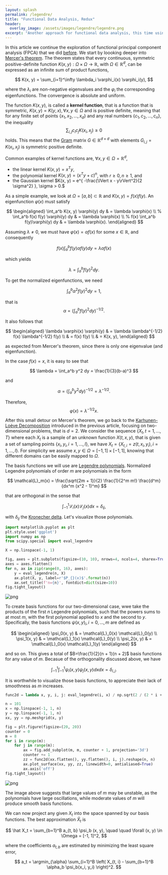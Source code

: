 ```yaml
---
layout: splash
permalink: /legendre/
title: "Functional Data Analysis, Redux"
header:
  overlay_image: /assets/images/legendre/legendre.png
excerpt: "Another approach for functional data analysis, this time using Legendre polynomials."
---
```


In this article we continue the exploration of functional principal component analysis (FPCA) that we did [before](/fpca). We start by loooking deeper into [Mercer's theorem](https://en.wikipedia.org/wiki/Mercer%27s_theorem). The theorem states that every continuous, symmetric positive-definite function $K(x, y) : \Omega \times \Omega \rightarrow \mathbb{R}$, with $\Omega \in \mathbb{R}^d$, can be expressed as an infinite sum of product functions,

$$
K(x, y) = \sum_{i=1}^\infty \lambda_i \varphi_i(x) \varphi_i(y),
$$

where the $\lambda_i$ are non-negative eigenvalues and the $\varphi_i$ the corresponding eigenfunctions. The convergence is absolute and uniform.

The function $K(x, y)$, is called a **kernel function**, that is a function that is symmetric, $K(x, y) = K(y, x), \forall x, y \in \Omega$ and is positive definite, meaning that for any finite set of points $\{x_1, x_2, \ldots, x_d \}$ and any real numbers $\{ c_1, c_2, \ldots, c_n \}$, the inequality
$$
\sum_{i, j} c_i c_j K(x_i, x_j) \ge 0
$$
holds. This means that the [Gram](https://en.wikipedia.org/wiki/Gram_matrix) matrix $G \in \mathbb{R}^{d \times d}$ with elements $G_{i, j} = K(x_i, x_j)$ is symmetric positive definite.

Common examples of kernel functions are, $\forall x, y \in \Omega = \mathbb{R}^d$,
- the linear kernel $K(x, y) = x^T y$,
- the polynomial kernel $K(x, y) = (x^T y + c)^n$, with $r \ge 0, n\ge 1$, and
- the Gaussian kernel $K(x, y) = e^{ -\frac{\lVert x - y\rVert^2}{2 \sigma^2} }, \sigma > 0.$

As a simple example, we look at $\Omega = [a, b] \subset \mathbb{R}$ and $K(x, y) = f(x) f(y)$. An eigenfunction $\varphi(x)$ must satisfy

$$
\begin{aligned}
\int_a^b K(x, y) \varphi(y) dy & = \lambda \varphi(x) \\
%
\int_a^b f(x) f(y) \varphi(y) dy & = \lambda \varphi(x) \\
%
f(x) \int_a^b f(y)\varphi(y) dy & = \lambda \varphi(x).
\end{aligned}
$$

Assuming $\lambda \neq 0$, we must have $\varphi(x) = \alpha f(x)$ for some $x \in \mathbb{R}$, and consequently

$$
f(x) \int_a^b f(y) \alpha f(y) dy = \lambda \alpha f(x)
$$

which yields

$$
\lambda = \int_a^b f(y)^2 dy.
$$

To get the normalized eigenfunctions, we need

$$
\int_a^b \alpha^2 f(y)^2 dy = 1,
$$

that is
$$
\alpha = \left(  \int_a^b f(y)^2 dy \right)^{-1/2}.
$$

It also follows that

$$
\begin{aligned}
\lambda \varphi(x) \varphi(y) & = \lambda \lambda^{-1/2} f(x) \lambda^{-1/2} f(y) \\
& = f(x) f(y) \\
& = K(x, y), 
\end{aligned}
$$

as expected from Mercer's theorem, since there is only one eigenvalue (and eigenfunction).

In the case $f(x) = x$, it is easy to see that

$$
\lambda = \int_a^b y^2 dy = \frac{1}{3}(b-a)^3
$$

and

$$
\alpha = \left( \int_a^b y^2 dy \right)^{-1/2} = \lambda^{-1/2}.
$$

Therefore,
$$
\varphi(x) = \lambda^{-1/2} x.
$$

After this small detour on Mercer's theorem, we go back to the [Karhunen-Loève Decomposition](https://en.wikipedia.org/wiki/Kosambi%E2%80%93Karhunen%E2%80%93Lo%C3%A8ve_theorem) introduced in the previous article, focusing on two-dimensional problems, that is $d=2$. We consider the sequence $\{ X_t, t=1, \ldots, T\}$ where each $X_t$ is a sample of an unknown function $X(t, x, y)$, that is given a set of sampling points $\{x_i, y_i, i=1, \ldots, I\},$ we have $X_t = \{X_{t, i} = z(t, x_i, y_i), i=1, \ldots, I\}$. For simplicity we assume $x, y \in \Omega = [-1, 1] \times [-1, 1]$, knowing that different domains can be easily mapped to $\Omega$.

The basis functions we will use are [Legendre polynomials](https://en.wikipedia.org/wiki/Legendre_polynomials). Normalized Legendre polynomials of order $m$ are polynomials in the form

$$
\mathcal{L}_m(x) = \frac{\sqrt{2m + 1}}{2} \frac{1}{2^m m!} \frac{d^m}{dx^m (x^2 - 1)^m}
$$

that are orthogonal in the sense that

$$
\int_{-1}^1 \mathcal{L}_i(x) \mathcal{L}_j(x) dx = \delta_{ij},
$$

with $\delta_{ij}$ the [Kronecher delta](https://en.wikipedia.org/wiki/Kronecker_delta). Let's visualize those polynomials.


```python
import matplotlib.pyplot as plt
plt.style.use('ggplot')
import numpy as np
from scipy.special import eval_legendre
```


```python
X = np.linspace(-1, 1)
```


```python
fig, axes = plt.subplots(figsize=(10, 10), nrows=4, ncols=4, sharex=True, sharey=True)
axes = axes.flatten()
for n, ax in zip(range(0, 16), axes):
    y = eval_legendre(n, X)
    ax.plot(X, y, label=r'$P_{}(x)$'.format(n))
    ax.set_title(f'n={n}', fontdict=dict(size=10))
fig.tight_layout()
```


    
![png](/assets/images/legendre/legendre-1.png)
    


To create basis functions for our two-dimensional case, wwe take the products of the first $n$ Legendre polynomials, such that the powers sums to at most $m$, with the first polynomial applied to $x$ and the second to $y$. Specifically, the basis functions $\psi(x, y)_i, i=0, \ldots, m$ are defined as

$$
\begin{aligned}
\psi_0(x, y) & = \mathcal{L}_0(x) \mathcal{L}_0(y) \\
\psi_1(x, y) & = \mathcal{L}_1(x) \mathcal{L}_0(y) \\
\psi_2(x, y) & = \mathcal{L}_0(x) \mathcal{L}_1(y)
\end{aligned}
$$

and so on. This gives a total of $B=\frac{1}{2}(n + 1)(n + 2)$ basis functions for any value of $m$. Becasue of the orthogonality discussed above, we have

$$
\int_{-1}^1 \int_{-1}^1 \psi_i(x, y) \psi_j(x, y) dx dx = \delta_{i, j}.
$$

It is worthwhile to visualize those basis functions, to appreciate their lack of smoothness as $m$ increases.


```python
func2d = lambda x, y, i, j: eval_legendre(i, x) / np.sqrt(2 / (2 * i + 1)) * eval_legendre(j,y) / np.sqrt( 2 / (2 * j + 1))
```


```python
n = 101
x = np.linspace(-1, 1, n)
y = np.linspace(-1, 1, n)
xx, yy = np.meshgrid(x, y)
```


```python
fig = plt.figure(figsize=(20, 20))
counter = 0
m = 8
for i in range(m):
    for j in range(m):
        ax = fig.add_subplot(m, m, counter + 1, projection='3d')
        counter += 1
        zz = func2d(xx.flatten(), yy.flatten(), i, j).reshape(n, n)
        ax.plot_surface(xx, yy, zz, linewidth=0, antialiased=True)
        ax.axis('off')
fig.tight_layout()
```


    
![png](/assets/images/legendre/legendre-2.png)
    


The image above suggests that large values of $m$ may be unstable, as the polynomials have large oscillations, while moderate values of $m$ will produce smooth basis functions.

We can now project any given $X_t$ into the space spanned by our basis functions. The best approximation $\hat{X}_t$ is

$$
\hat X_t = \sum_{b=1}^B a_{t, b} \psi_b (x, y), \quad \quad \forall (x, y) \in \Omega = [-1, 1]^2,
$$

where the coefficients $a_{t, b}$ are estimated by minimizing the least square error,

$$
a_t = \argmin_{\alpha} \sum_{i=1}^B \left( X_{t, i} - \sum_{b=1}^B \alpha_b \psi_b(x_i, y_i) \right)^2.
$$


```python

```


```python

```


```python

```
